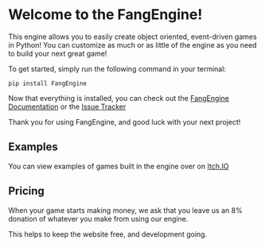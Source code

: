 # Welcome to the FangEngine!

This engine allows you to easily create object oriented, event-driven games in Python! You can customize as much or as little of the engine as you need to build your next great game!

To get started, simply run the following command in your terminal:
```
pip install FangEngine
```

Now that everything is installed, you can check out the [FangEngine Documentation](https://github.com/CPSuperstore/FangEngineDocs/blob/master/README.md) or the [Issue Tracker](https://github.com/CPSuperstore/FangEngine/issues)

Thank you for using FangEngine, and good luck with your next project!

## Examples
You can view examples of games built in the engine over on [Itch.IO](https://cpsuperstore.itch.io/)

## Pricing
When your game starts making money, we ask that you leave us an 8% donation of whatever you make from using our engine. 

This helps to keep the website free, and development going.
